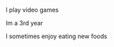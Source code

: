 
<!DOCTYPE html>
<html lang="en">

<body>

  <p> I play video games </p>
  <p> Im a 3rd year</p>
  <p> I sometimes enjoy eating new foods </p>


</html>
